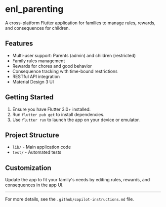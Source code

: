 # enl_parenting

A cross-platform Flutter application for families to manage rules, rewards, and consequences for children.

## Features

- Multi-user support: Parents (admin) and children (restricted)
- Family rules management
- Rewards for chores and good behavior
- Consequence tracking with time-bound restrictions
- RESTful API integration
- Material Design 3 UI

## Getting Started

1. Ensure you have Flutter 3.0+ installed.
2. Run `flutter pub get` to install dependencies.
3. Use `flutter run` to launch the app on your device or emulator.

## Project Structure

- `lib/` - Main application code
- `test/` - Automated tests

## Customization

Update the app to fit your family's needs by editing rules, rewards, and consequences in the app UI.

---

For more details, see the `.github/copilot-instructions.md` file.
